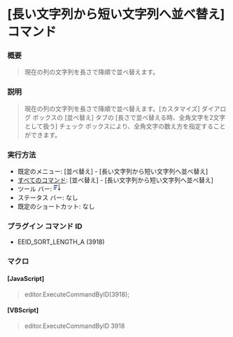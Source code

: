 # \[長い文字列から短い文字列へ並べ替え\] コマンド

### 概要

> 現在の列の文字列を長さで降順で並べ替えます。

### 説明

> 現在の列の文字列を長さで降順で並べ替えます。\[カスタマイズ\] ダイアログ ボックスの \[並べ替え\] タブの \[長さで並べ替える時、全角文字を2文字として扱う\] チェック ボックスにより、全角文字の数え方を指定することができます。

### 実行方法

- 既定のメニュー: \[並べ替え\] \- \[長い文字列から短い文字列へ並べ替え\]
- [すべてのコマンド](../../glossary/allcommands): \[並べ替え\] \- \[長い文字列から短い文字列へ並べ替え\]
- ツール バー: ![](../../images/sort_length_d.png)
- ステータス バー: なし
- 既定のショートカット: なし

### プラグイン コマンド ID

- EEID\_SORT\_LENGTH\_A (3918)

### マクロ

#### \[JavaScript\]

> editor.ExecuteCommandByID(3918);

#### \[VBScript\]

> editor.ExecuteCommandByID 3918
